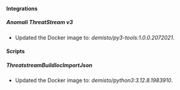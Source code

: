 
#### Integrations

##### Anomali ThreatStream v3

- Updated the Docker image to: *demisto/py3-tools:1.0.0.2072021*.


#### Scripts

##### ThreatstreamBuildIocImportJson

- Updated the Docker image to: *demisto/python3:3.12.8.1983910*.

